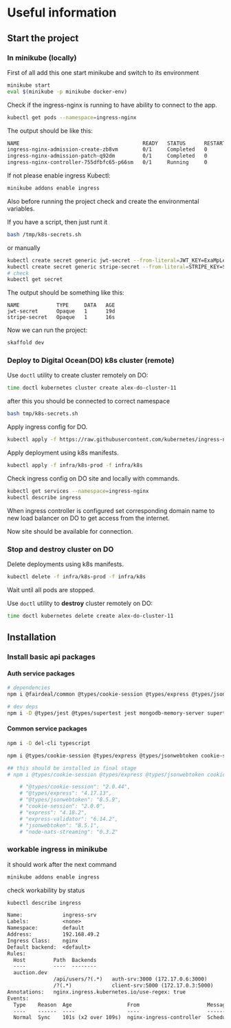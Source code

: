 # Useful information

## Start the project

### In minikube (locally)

First of all add this one start minikube and switch to its environment

```bash
minikube start
eval $(minikube -p minikube docker-env)
```

Check if the ingress-nginx is running to have ability to connect to the app.

```bash
kubectl get pods --namespace=ingress-nginx
```

The output should be like this:

```txt
NAME                                        READY   STATUS      RESTARTS   AGE
ingress-nginx-admission-create-zb8vm        0/1     Completed   0          29s
ingress-nginx-admission-patch-q92dm         0/1     Completed   0          29s
ingress-nginx-controller-755dfbfc65-p66sm   0/1     Running     0          29s
```

If not please enable ingress Kubectl:

```bash
minikube addons enable ingress
```

Also before running the project check and create the environmental variables.

If you have a script, then just runt it

```sh
bash /tmp/k8s-secrets.sh
```

or manually

```bash
kubectl create secret generic jwt-secret --from-literal=JWT_KEY=ExaMpLe
kubectl create secret generic stripe-secret --from-literal=STRIPE_KEY=StripeExaMpLe
# check
kubectl get secret
```

The output should be something like this:

```text
NAME            TYPE     DATA   AGE
jwt-secret      Opaque   1      19d
stripe-secret   Opaque   1      16s
```

Now we can run the project:

```bash
skaffold dev
```

### Deploy to Digital Ocean(DO) k8s cluster (remote)

Use `doctl` utility to create cluster remotely on DO:

```sh
time doctl kubernetes cluster create alex-do-cluster-11
```

after this you should be connected to correct namespace

```sh
bash tmp/k8s-secrets.sh
```

Apply ingress config for DO.

```sh
kubectl apply -f https://raw.githubusercontent.com/kubernetes/ingress-nginx/controller-v1.8.2/deploy/static/provider/do/deploy.yaml
```

Apply deployment using k8s manifests.

```sh
kubectl apply -f infra/k8s-prod -f infra/k8s
```

Check ingress config on DO site and locally with commands.

```sh
kubectl get services --namespace=ingress-nginx
kubectl describe ingress
```

When ingress controller is configured set corresponding domain name to new load balancer on DO to get access from the internet.

Now site should be available for connection.

### Stop and destroy cluster on DO

Delete deployments using k8s manifests.

```sh
kubectl delete -f infra/k8s-prod -f infra/k8s
```

Wait until all pods are stopped.

Use `doctl` utility to **destroy** cluster remotely on DO:

```sh
time doctl kubernetes delete create alex-do-cluster-11
```

## Installation

### Install basic api packages

#### Auth service packages

```sh
# dependencies
npm i @fairdeal/common @types/cookie-session @types/express @types/jsonwebtoken cookie-session express express-async-errors express-validator jsonwebtoken mongoose ts-node-dev typescript

# dev deps
npm i -D @types/jest @types/supertest jest mongodb-memory-server supertest ts-jest

```

#### Common service packages

```sh
npm i -D del-cli typescript

npm i @types/cookie-session @types/express @types/jsonwebtoken cookie-session express express-validator jsonwebtoken

## this should be installed in final stage
# npm i @types/cookie-session @types/express @types/jsonwebtoken cookie-session express express-validator jsonwebtoken node-nats-streaming

    # "@types/cookie-session": "2.0.44",
    # "@types/express": "4.17.13",
    # "@types/jsonwebtoken": "8.5.9",
    # "cookie-session": "2.0.0",
    # "express": "4.18.2",
    # "express-validator": "6.14.2",
    # "jsonwebtoken": "8.5.1",
    # "node-nats-streaming": "0.3.2"
```

### workable ingress in minikube

it should work after the next command

```sh
minikube addons enable ingress
```

check workability by status

```sh
kubectl describe ingress
```

```txt
Name:             ingress-srv
Labels:           <none>
Namespace:        default
Address:          192.168.49.2
Ingress Class:    nginx
Default backend:  <default>
Rules:
  Host         Path  Backends
  ----         ----  --------
  auction.dev  
               /api/users/?(.*)   auth-srv:3000 (172.17.0.6:3000)
               /?(.*)             client-srv:5000 (172.17.0.3:5000)
Annotations:   nginx.ingress.kubernetes.io/use-regex: true
Events:
  Type    Reason  Age                  From                      Message
  ----    ------  ----                 ----                      -------
  Normal  Sync    101s (x2 over 109s)  nginx-ingress-controller  Scheduled for sync

```
